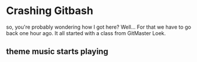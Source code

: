 # Crashing Gitbash
so, you're probably wondering how I got here? Well...
For that we have to go back one hour ago.
It all started with a class from GitMaster Loek.
## theme music starts playing
